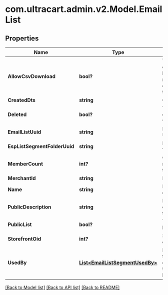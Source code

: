 # com.ultracart.admin.v2.Model.EmailList
## Properties

Name | Type | Description | Notes
------------ | ------------- | ------------- | -------------
**AllowCsvDownload** | **bool?** | True if the current user has the rights to download this list. | [optional] 
**CreatedDts** | **string** | Created date | [optional] 
**Deleted** | **bool?** | True if this campaign was deleted | [optional] 
**EmailListUuid** | **string** | Email list UUID | [optional] 
**EspListSegmentFolderUuid** | **string** | List/Segment folder UUID | [optional] 
**MemberCount** | **int?** | Count of members in this list | [optional] 
**MerchantId** | **string** | Merchant ID | [optional] 
**Name** | **string** | Name of email list | [optional] 
**PublicDescription** | **string** | Description of list shown to customer. | [optional] 
**PublicList** | **bool?** | True if this list is public | [optional] 
**StorefrontOid** | **int?** | Storefront oid | [optional] 
**UsedBy** | [**List&lt;EmailListSegmentUsedBy&gt;**](EmailListSegmentUsedBy.md) | Details on the flows or campaigns that use this list. | [optional] 


[[Back to Model list]](../README.md#documentation-for-models) [[Back to API list]](../README.md#documentation-for-api-endpoints) [[Back to README]](../README.md)

